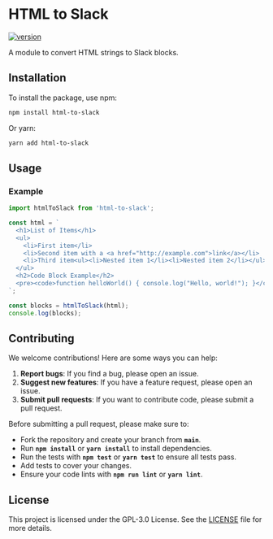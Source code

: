 # HTML to Slack

[![version](https://img.shields.io/github/package-json/v/matteodf/html-to-slack)](https://img.shields.io/github/package-json/v/matteodf/html-to-slack)

A module to convert HTML strings to Slack blocks.

## Installation

To install the package, use npm:

```bash
npm install html-to-slack
```

Or yarn:

```bash
yarn add html-to-slack
```

## Usage

### Example

```ts
import htmlToSlack from 'html-to-slack';

const html = `
  <h1>List of Items</h1>
  <ul>
    <li>First item</li>
    <li>Second item with a <a href="http://example.com">link</a></li>
    <li>Third item<ul><li>Nested item 1</li><li>Nested item 2</li></ul></li>
  </ul>
  <h2>Code Block Example</h2>
  <pre><code>function helloWorld() { console.log("Hello, world!"); }</code></pre>
`;

const blocks = htmlToSlack(html);
console.log(blocks);
```

## Contributing

We welcome contributions! Here are some ways you can help:

1. **Report bugs**: If you find a bug, please open an issue.
2. **Suggest new features**: If you have a feature request, please open an issue.
3. **Submit pull requests**: If you want to contribute code, please submit a pull request.

Before submitting a pull request, please make sure to:

- Fork the repository and create your branch from **`main`**.
- Run **`npm install`** or **`yarn install`** to install dependencies.
- Run the tests with **`npm test`** or **`yarn test`** to ensure all tests pass.
- Add tests to cover your changes.
- Ensure your code lints with **`npm run lint`** or **`yarn lint`**.

## License

This project is licensed under the GPL-3.0 License. See the [LICENSE](LICENSE) file for more details.
